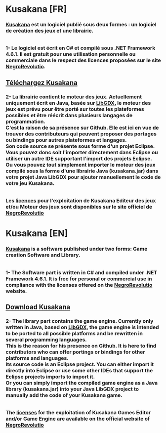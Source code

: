 # Kusakana [FR]
<h3>
<a href="http://www.negrorevolutio.com/kusakana.html">Kusakana</a> est un logiciel publié sous deux formes : 
un logiciel de création des jeux et une librairie.<br/><br/>

1- Le logiciel est écrit en C# et compilé sous .NET Framework 4.6.1. Il est gratuit pour une utilisation personnelle ou commerciale dans le respect des licences proposées sur le site <a href="http://www.negrorevolutio.com/sommaire.html">NegroRevolutio</a>.<br/>
<h2><a href="http://www.negrorevolutio.com/Kusakana/kusakana.zip">Téléchargez Kusakana</a></h2>

<h3>
2- La librairie contient le moteur des jeux. Actuellement uniquement écrit en Java, basée sur <a href="https://libgdx.badlogicgames.com">LibGDX</a>, le moteur des jeux est prévu pour être porté sur toutes les plateformes possibles et être réécrit dans plusieurs langages de programmation.<br/>
C'est la raison de sa présence sur Github. Elle est ici en vue de trouver des contributeurs qui peuvent proposer des portages ou bindings pour autres plateformes et langages.<br/>
Son code source se présente sous forme d'un projet Eclipse. Vous pouvez donc soit l'importer directement dans Eclipse ou utiliser un autre IDE supportant l'import des projets Eclipse.<br/>
Ou vous pouvez tout simplement importer le moteur des jeux compilé sous la forme d'une librairie Java (kusakana.jar) dans votre projet Java LibGDX pour ajouter manuellement le code de votre jeu Kusakana.<br/><br/>

Les <a href="http://www.negrorevolutio.com/sommaire.html">licences</a> pour l'exploitation de Kusakana Editeur des jeux et/ou Moteur des jeux sont disponibles sur le site officiel de
<a href="http://www.negrorevolutio.com">NegroRevolutio</a>

# Kusakana [EN]
<h3>
<a href="http://www.negrorevolutio.com/kusakana.html">Kusakana</a> is a software published under two forms: Game creation Software and Library.<br/><br/>

1- The Software part is written in C# and compiled under .NET Framework 4.6.1. It is free for personal or commercial use in compliance with the licenses offered on the <a href="http://www.negrorevolutio.com/sommaire.html">NegroRevolutio</a> website.<br/>
<h2><a href="http://www.negrorevolutio.com/Kusakana/kusakana.zip">Download Kusakana</a></h2><h3>
2- The library part contains the game engine. Currently only written in Java, based on <a href="https://libgdx.badlogicgames.com">LibGDX</a>, the game engine is intended to be ported to all possible platforms and be rewritten in several programming languages.<br/>
This is the reason for his presence on Github. It is here to find contributors who can offer portings or bindings for other platforms and languages.<br/>
Its source code is an Eclipse project. You can either import it directly into Eclipse or use some other IDEs that support the Eclipse projects imports to import it.<br/>
Or you can simply import the compiled game engine as a Java library (kusakana.jar) into your Java LibGDX project to manually add the code of your Kusakana game.<br/><br/>

The <a href="http://www.negrorevolutio.com/sommaire.html">licenses</a> for the exploitation of Kusakana Games Editor and/or Game Engine are available on the official website of <a href="http://www.negrorevolutio.com">NegroRevolutio</a>
